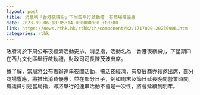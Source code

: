 ```yaml
---
layout: post
title: 消息稱「香港夜繽紛」下周四舉行啟動禮　有商場推優惠
date: 2023-09-06 18:05:14.000000000 +08:00
link: https://news.rthk.hk/rthk/ch/component/k2/1717020-20230906.htm
categories: rthk
---
```


政府將於下周公布夜經濟活動安排。消息指，活動名為「香港夜繽紛」，下星期四在西九文化區舉行啟動禮，財政司司長陳茂波出席。

據了解，當局將公布籌辦連串夜間活動，搞活夜經濟，有發展商亦獲邀出席，部分商場響應，將推出消費優惠，並在部分日子，例如周末及節日延長晚間營業時間。有議員引述當局指，即將舉行的連串活動不會是一次性，將會延續到明年。
